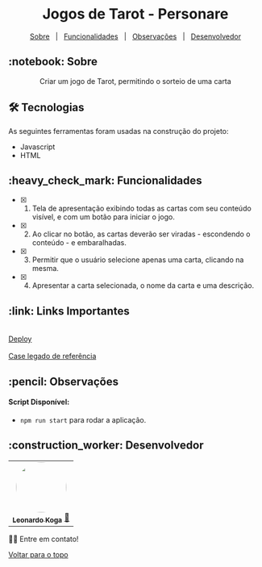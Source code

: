 <h1 align="center" id="top"> Jogos de Tarot - Personare </h1>

<p align="center">
  <a href="#sobre">Sobre</a> &#xa0; | &#xa0; 
  <a href="#funciona">Funcionalidades</a> &#xa0; | &#xa0;
  <a href="#observacoes">Observações</a> &#xa0; | &#xa0;
  <a href="#desenvolvedores">Desenvolvedor</a>
</p>

<h2 id="sobre">:notebook: Sobre </h2>

<p align="center">Criar um jogo de Tarot, permitindo o sorteio de uma carta</p>

<h2 id="tecnologias"> 🛠 Tecnologias </h2>

As seguintes ferramentas foram usadas na construção do projeto:

* Javascript
* HTML

<h2 id="funciona">:heavy_check_mark: Funcionalidades</h2>

- [x] 1. Tela de apresentação exibindo todas as cartas com seu conteúdo visível, e com um botão para iniciar o jogo.
- [x] 2. Ao clicar no botão, as cartas deverão ser viradas - escondendo o conteúdo - e embaralhadas.
- [x] 3. Permitir que o usuário selecione apenas uma carta, clicando na mesma.
- [x] 4. Apresentar a carta selecionada, o nome da carta e uma descrição. 

<h2 id="link">:link: Links Importantes</h2>
<br><a href="https://tarot-vercel.vercel.app/" target="_blank">Deploy</a></br>
<br><a href="https://github.com/Personare/front-end-challenge" target="_blank">Case legado de referência</a></br>

<h2 id="observacoes">:pencil: Observações</h2>

<a id="pt-scripts"></a>
#### Script Disponível:
* `npm run start` para rodar a aplicação.

<h2 id="desenvolvedores">:construction_worker: Desenvolvedor</h2>

<table> 
<tr>
    
 <td align="center"><a href="https://github.com/leokoga"><img style="border-radius: 50%" src="https://avatars.githubusercontent.com/u/99742656?v=4" width="100px" alt=""/>
 <br />
 <sub><b>Leonardo Koga</b></sub></a> <a href="https://github.com/leokoga">🚀</a></td>
 
</tr>
  
</table>

👋🏽 Entre em contato!

<a href="#top">Voltar para o topo</a>